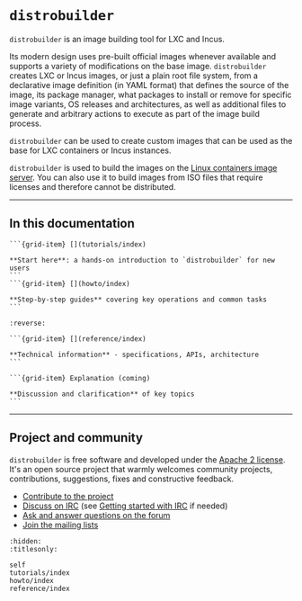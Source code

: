 # `distrobuilder`

`distrobuilder` is an image building tool for LXC and Incus.

Its modern design uses pre-built official images whenever available and supports a variety of modifications on the base image.
`distrobuilder` creates LXC or Incus images, or just a plain root file system, from a declarative image definition (in YAML format) that defines the source of the image, its package manager, what packages to install or remove for specific image variants, OS releases and architectures, as well as additional files to generate and arbitrary actions to execute as part of the image build process.

`distrobuilder` can be used to create custom images that can be used as the base for LXC containers or Incus instances.

`distrobuilder` is used to build the images on the [Linux containers image server](https://images.linuxcontainers.org/).
You can also use it to build images from ISO files that require licenses and therefore cannot be distributed.

---

## In this documentation

````{grid} 1 1 2 2
```{grid-item} [](tutorials/index)

**Start here**: a hands-on introduction to `distrobuilder` for new users
```
```{grid-item} [](howto/index)

**Step-by-step guides** covering key operations and common tasks
```
````

````{grid} 1 1 2 2
:reverse:

```{grid-item} [](reference/index)

**Technical information** - specifications, APIs, architecture
```

```{grid-item} Explanation (coming)

**Discussion and clarification** of key topics
```
````

---

## Project and community

`distrobuilder` is free software and developed under the [Apache 2 license](https://www.apache.org/licenses/LICENSE-2.0).
It's an open source project that warmly welcomes community projects, contributions, suggestions, fixes and constructive feedback.

- [Contribute to the project](https://github.com/lxc/distrobuilder/blob/master/CONTRIBUTING.md)  <!-- wokeignore:rule=master -->
- [Discuss on IRC](https://web.libera.chat/#lxc) (see [Getting started with IRC](https://discuss.linuxcontainers.org/t/getting-started-with-irc/11920) if needed)
- [Ask and answer questions on the forum](https://discuss.linuxcontainers.org)
- [Join the mailing lists](https://lists.linuxcontainers.org)

```{toctree}
:hidden:
:titlesonly:

self
tutorials/index
howto/index
reference/index
```
